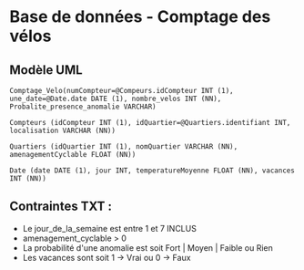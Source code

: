 # Base de données - Comptage des vélos

## Modèle UML

```plaintext
Comptage_Velo(numCompteur=@Compeurs.idCompteur INT (1), une_date=@Date.date DATE (1), nombre_velos INT (NN), Probalite_presence_anomalie VARCHAR)

Compteurs (idCompteur INT (1), idQuartier=@Quartiers.identifiant INT, localisation VARCHAR (NN))

Quartiers (idQuartier INT (1), nomQuartier VARCHAR (NN), amenagementCyclable FLOAT (NN))

Date (date DATE (1), jour INT, temperatureMoyenne FLOAT (NN), vacances INT (NN))
```

## Contraintes TXT :
- Le jour_de_la_semaine est entre 1 et 7 INCLUS
- amenagement_cyclable > 0
- La probabilité d'une anomalie est soit Fort | Moyen | Faible ou Rien
- Les vacances sont soit 1 -> Vrai ou 0 -> Faux
